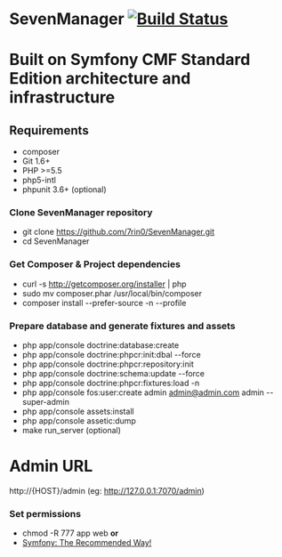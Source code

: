 # SevenManager [![Build Status](https://travis-ci.org/7rin0/SevenManager.svg?branch=master)](https://travis-ci.org/7rin0/SevenManager)
# Built on Symfony CMF Standard Edition architecture and infrastructure

## Requirements
* composer
* Git 1.6+
* PHP >=5.5
* php5-intl
* phpunit 3.6+ (optional)

### Clone SevenManager repository
- git clone https://github.com/7rin0/SevenManager.git
- cd SevenManager

### Get Composer & Project dependencies
- curl -s http://getcomposer.org/installer | php
- sudo mv composer.phar /usr/local/bin/composer
- composer install --prefer-source -n --profile

### Prepare database and generate fixtures and assets
- php app/console doctrine:database:create
- php app/console doctrine:phpcr:init:dbal --force
- php app/console doctrine:phpcr:repository:init
- php app/console doctrine:schema:update --force
- php app/console doctrine:phpcr:fixtures:load -n
- php app/console fos:user:create admin admin@admin.com admin --super-admin
- php app/console assets:install
- php app/console assetic:dump
- make run_server (optional)

# Admin URL
http://{HOST}/admin (eg: http://127.0.0.1:7070/admin)
 
### Set permissions
 - chmod -R 777 app web
     **or**
 - [Symfony: The Recommended Way!](http://symfony.com/doc/current/book/installation.html#book-installation-permissions)
